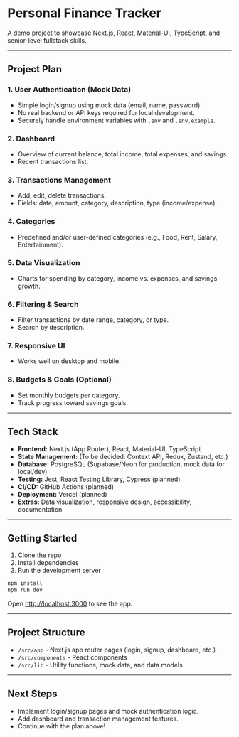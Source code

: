# Personal Finance Tracker

A demo project to showcase Next.js, React, Material-UI, TypeScript, and senior-level fullstack skills.

---

## Project Plan

### 1. User Authentication (Mock Data)
- Simple login/signup using mock data (email, name, password).
- No real backend or API keys required for local development.
- Securely handle environment variables with `.env` and `.env.example`.

### 2. Dashboard
- Overview of current balance, total income, total expenses, and savings.
- Recent transactions list.

### 3. Transactions Management
- Add, edit, delete transactions.
- Fields: date, amount, category, description, type (income/expense).

### 4. Categories
- Predefined and/or user-defined categories (e.g., Food, Rent, Salary, Entertainment).

### 5. Data Visualization
- Charts for spending by category, income vs. expenses, and savings growth.

### 6. Filtering & Search
- Filter transactions by date range, category, or type.
- Search by description.

### 7. Responsive UI
- Works well on desktop and mobile.

### 8. Budgets & Goals (Optional)
- Set monthly budgets per category.
- Track progress toward savings goals.

---

## Tech Stack

- **Frontend:** Next.js (App Router), React, Material-UI, TypeScript
- **State Management:** (To be decided: Context API, Redux, Zustand, etc.)
- **Database:** PostgreSQL (Supabase/Neon for production, mock data for local/dev)
- **Testing:** Jest, React Testing Library, Cypress (planned)
- **CI/CD:** GitHub Actions (planned)
- **Deployment:** Vercel (planned)
- **Extras:** Data visualization, responsive design, accessibility, documentation

---

## Getting Started

1. Clone the repo
2. Install dependencies
3. Run the development server

```bash
npm install
npm run dev
```

Open [http://localhost:3000](http://localhost:3000) to see the app.

---

## Project Structure

- `/src/app` - Next.js app router pages (login, signup, dashboard, etc.)
- `/src/components` - React components
- `/src/lib` - Utility functions, mock data, and data models

---

## Next Steps

- Implement login/signup pages and mock authentication logic.
- Add dashboard and transaction management features.
- Continue with the plan above!
